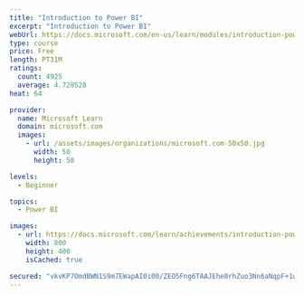 ```yaml
---
title: "Introduction to Power BI"
excerpt: "Introduction to Power BI"
webUrl: https://docs.microsoft.com/en-us/learn/modules/introduction-power-bi/
type: course
price: Free
length: PT31M
ratings:
  count: 4925
  average: 4.728528
heat: 64

provider:
  name: Microsoft Learn
  domain: microsoft.com
  images:
    - url: /assets/images/organizations/microsoft.com-50x50.jpg
      width: 50
      height: 50

levels:
  - Beginner

topics:
  - Power BI

images:
  - url: https://docs.microsoft.com/learn/achievements/introduction-power-bi-social.png
    width: 800
    height: 400
    isCached: true

secured: "vkvKP7OmdBWN1S9m7EWapAI0i00/ZEO5Fng6TAAJEhe8rhZuo3Nn6aNqpF+1wegaW33/e3hVFeBUzBtWJQlbe0W8fRLPTL2FRFgrLcBQ/Nax9N36Yp+AaLpScE+ftCq5qZZi+jecrVyhcR0EUjol13yf6dXeYOq0yJIEaS7TLkPk6L+vL0WnQWCRzGg1rtrH+goExdfjywimJefcv6FczIJIwANanipKSmsfVQklrS59jfgADwFyyyuKyJaxFdJhqGGQupOlgJbX/bIZ9O4WqXUliYUads9FfiErpXkFUjWYiHHUY+3c5fDUEmyIPVlMnMsMI78BhwQFX6RRMeIdJLHy2euPWXxoWr0Gqu4ax3ps0mlhWOV/xyliFl7faSYPBbKRVNnuzaqPEEyN/9xjDs9wNTATKMn1AmJKwNPNoz4=;UoMdK4HBxvxOK4PGrOs7Mw=="
---
```


